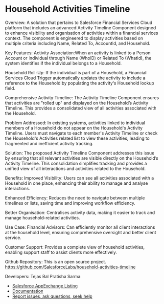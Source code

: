 # Household Activities Timeline

Overview:
A solution that pertains to Salesforce Financial Services Cloud platform that includes an advanced Activity Timeline Component designed to enhance visibility and organisation of activities within a financial services context. The component is engineered to display activities based on multiple criteria including Name, Related To, AccountId, and Household.

Key Features:
Activity Association:When an activity is linked to a Person Account or Individual through Name (WhoID) or Related To (WhatId), the system identifies if the individual belongs to a Household.

Household Roll-Up:
If the individual is part of a Household, a Financial Services Cloud Trigger automatically updates the activity to include a reference to the Household by populating the activity's Household lookup field.

Comprehensive Activity Timeline:
The Activity Timeline Component ensures that activities are "rolled up" and displayed on the Household’s Activity Timeline. This provides a consolidated view of all activities associated with the Household.

Problem Addressed:
In existing systems, activities linked to individual members of a Household do not appear on the Household's Activity Timeline. Users must navigate to each member's Activity Timeline or check the Household's Activities related list to view these activities, leading to fragmented and inefficient activity tracking.

Solution:
The proposed Activity Timeline Component addresses this issue by ensuring that all relevant activities are visible directly on the Household’s Activity Timeline. This consolidation simplifies tracking and provides a unified view of all interactions and activities related to the Household.

Benefits:
Improved Visibility: Users can see all activities associated with a Household in one place, enhancing their ability to manage and analyse interactions.

Enhanced Efficiency: Reduces the need to navigate between multiple timelines or lists, saving time and improving workflow efficiency.

Better Organisation: Centralises activity data, making it easier to track and manage household-related activities.

Use Case:
Financial Advisors: Can efficiently monitor all client interactions at the household level, ensuring comprehensive oversight and better client service.

Customer Support: Provides a complete view of household activities, enabling support staff to assist clients more effectively.

Github Repository:
This is an open source project.
https://github.com/SalesforceLabs/household-activities-timeline

Developers:
Tejas Bal
Pratisha Sarma


- [Salesforce AppExchange Listing](https://appexchange.salesforce.com/appxListingDetail?listingId=5aa1cec0-4e65-438b-8349-cc1f1be9d4fa)
- [Documentation](https://salesforce.quip.com/STUhAcMaTtC1)
- [Report issues, ask questions, seek help](https://github.com/SalesforceLabs/household-activities-timeline/issues)